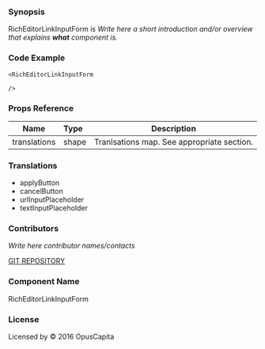 ### Synopsis

RichEditorLinkInputForm is 
*Write here a short introduction and/or overview that explains **what** component is.*

### Code Example

```
<RichEditorLinkInputForm 
  
/>
```

### Props Reference

| Name                          | Type                  | Description                                                |
| ------------------------------|:----------------------| -----------------------------------------------------------|
| translations | shape | Tranlsations map. See 	appropriate section. |

### Translations
* applyButton
* cancelButton
* urlInputPlaceholder
* textInputPlaceholder


### Contributors
*Write here contributor names/contacts*

[GIT REPOSITORY](http://buildserver.jcatalog.com/gitweb/?p=js-react-application-generator.git)

### Component Name

RichEditorLinkInputForm

### License

Licensed by © 2016 OpusCapita

